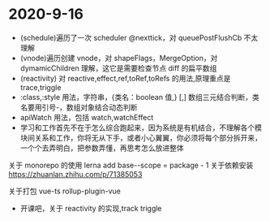 # 2020-9-16

- (schedule)遍历了一次 scheduler @nexttick，对 queuePostFlushCb 不太理解
- (vnode)遍历创建 vnode，对 shapeFlags，MergeOption，对 dymamicChildren 理解，这它是需要检查节点 diff 的扁平数组
- (reactivity) 对 reactive,effect,ref,toRef,toRefs 的用法,原理重点是 trace,triggle
- :class,:style 用法，字符串，{类名：boolean 值,} [,] 数组三元结合判断，类名要用引号-，数组对象结合动态判断
- apiWatch 用法，包括 watch,watchEffect
- 学习和工作首先不在于怎么综合跑起来，因为系统是有机结合，不理解各个模块间关系和工作，你将无从下手，或者小心翼翼，你必须将每个部分拆开来，一个个去弄明白，把参数弄懂，再思考怎么放进整体

关于 monorepo 的使用
lerna add base--scope = package - 1
关于依赖安装
https://zhuanlan.zhihu.com/p/71385053

关于打包 vue-ts rollup-plugin-vue

- 开课吧，关于 reactivity 的实现,track triggle
